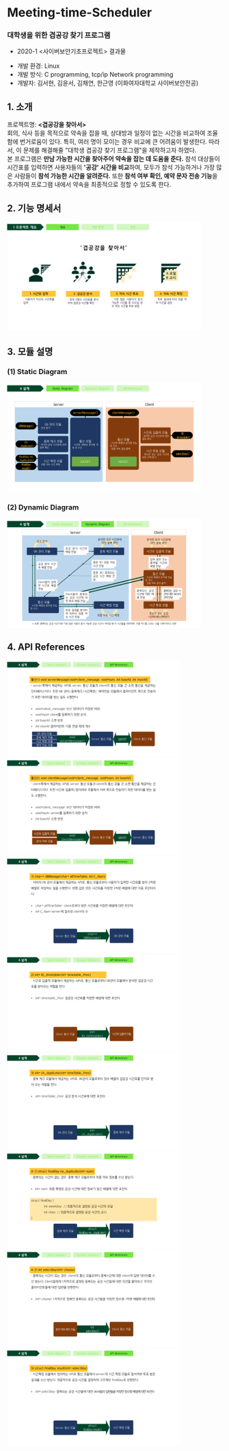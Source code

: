 # Meeting-time-Scheduler
### 대학생을 위한 겹공강 찾기 프로그램
- 2020-1 <사이버보안기초프로젝트> 결과물   
* 개발 환경: Linux   
* 개발 방식: C programming, tcp/ip Network programming   
* 개발자: 김서현, 김윤서, 김채연, 한근영 (이화여자대학교 사이버보안전공)   

## 1. 소개
프로젝트명: **<겹공강을 찾아서>**   
  회의, 식사 등을 목적으로 약속을 잡을 때, 상대방과 일정이 없는 시간을 비교하여 조율함에 번거로움이 있다. 특히, 여러 명이 모이는 경우 비교에 큰 어려움이 발생한다.
  따라서, 이 문제를 해결해줄 "대학생 겹공강 찾기 프로그램"을 제작하고자 하였다.   
  본 프로그램은 **만남 가능한 시간을 찾아주어 약속을 잡는 데 도움을 준다.** 참석 대상들이 시간표를 입력하면 사용자들의 **'공강' 시간을 비교**하여, 모두가 참석 가능하거나 가장 많은 사람들이 **참석 가능한 시간을 알려준다.** 또한 **참석 여부 확인, 예약 문자 전송 기능**을 추가하여 프로그램 내에서 약속을 최종적으로 정할 수 있도록 한다.

## 2. 기능 명세서
<img src="readme/기능.png" width=90%>

## 3. 모듈 설명
### (1) Static Diagram
<img src="readme/StaticDiagram.png" width=90%>

### (2) Dynamic Diagram
<img src="readme/DynamicDiagram_2.png" width=90%> 

## 4. API References
<img src="readme/API/API_1.png" width=80%><img src="readme/API/API_2.png" width=80%>
<img src="readme/API/API_3.png" width=80%><img src="readme/API/API_4.png" width=80%>
<img src="readme/API/API_5.png" width=80%><img src="readme/API/API_6.png" width=80%>
<img src="readme/API/API_7.png" width=80%><img src="readme/API/API_8.png" width=80%>
